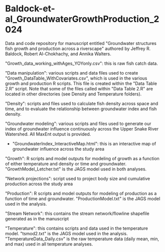 # Baldock-et-al_GroundwaterGrowthProduction_2024
Data and code repository for manuscript entitled "Groundwater structures fish growth and production across a riverscape" authored by Jeffrey R. Baldock, Robert Al-Chokhachy, and Annika Walters. 

"Growth_data_working_withAges_YOYonly.csv": this is raw fish catch data. 


"Data manipulation": various scripts and data files used to create "Growth_DataTable_WithCovariates.csv", which is used in the various growth and production R scripts. This file is created within the "Data Table 2.R" script. Note that some of the files called within "Data Table 2.R" are located in other directories (see Density and Temperature folders).


"Density": scripts and files used to calculate fish density across space and time, and to evaluate the relationship between groundwater index and fish density.


"Groundwater modeling": various scripts and files used to generate our index of groundwater influence continuously across the Upper Snake River Watershed. All MaxEnt output is provided. 
  - "GroundwaterIndex_InteractiveMap.html": this is an interactive map of groundwater influence across the study area


"Growth": R scripts and model outputs for modeling of growth as a function of either temperature and density or time and groundwater. "GrowthModel_Letcher.txt" is the JAGS model used in both analyses.


"Network projections": script used to project body size and cumulative production across the study area


"Production": R scripts and model outputs for modeling of production as a function of time and groundwater. "ProductionModel.txt" is the JAGS model used in the analysis.


"Stream Network": this contains the stream network/flowline shapefile generated as in the manuscript


"Temperature": this contains scripts and data used in the temperature model. "tsmod2.txt" is the JAGS model used in the analysis. "TemperatureData_Daily.csv" is the raw temperature data (daily mean, min, and max) used in all temperature analyses. 
